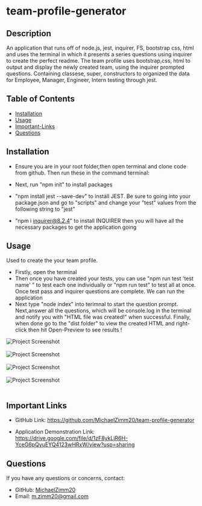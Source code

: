 # team-profile-generator


## Description
  An application that runs off of node.js, jest, inquirer, FS, bootstrap css, html and uses the terminal in which it presents a series questions using inquirer to create the perfect readme. The team profile uses bootstrap,css, html to output and display the newly created team, using the inquirer prompted questions. Containing classese, super, constructors to organized the data for Employee, Manager, Engineer, Intern testing through jest.


## Table of Contents 
  * [Installation](#installation)
  * [Usage](#usage)
  * [Important-Links](#Important-Links)
  * [Questions](#questions)

  ## Installation
  * Ensure you are in your root folder,then open terminal and clone code from github. Then run these in the command terminal:

  * Next, run "npm init" to install packages 
  * "npm install jest --save-dev" to install JEST. Be sure to going into your package.json and go to "scripts" and change your "test" values from the following string to "jest"
  * "npm i inquirer@8.2.4" to install INQUIRER
  then you will have all the necessary packages to get the application going

   ## Usage 
  Used to create the your team profile. 
  * Firstly, open the terminal 
  * Then once you have created your tests, you can use "npm run test 'test name' " to test each one individually or "npm run test" to test all at once. Once test pass and inquirer questions are complete. We can run the application
  * Next type "node index" into terimnal to start the question prompt. Next,answer all the questions, which will be console.log in the terminal and notify you with "HTML file was created!" when successful. Finally, when done go to the "dist folder" to view the created HTML and right-click then hit Open-Preview to see results !



![Project Screenshot](../team-profile-generator/assets/images/Picture2.png)
 <br/><br/>
![Project Screenshot](../team-profile-generator/assets/images/Picture3.png)
 <br/><br/>
 ![Project Screenshot](../team-profile-generator/assets/images/Picture4.png)
 <br/><br/>
 ![Project Screenshot](../team-profile-generator/assets/images/Picture1.png)
 <br/><br/>

 ## Important Links 
* GitHub Link: https://github.com/MichaelZimm20/team-profile-generator

* Application Demonstration Link: https://drive.google.com/file/d/1zF8ykLjR6H-YceG6pQyuEYQ4123wHRxW/view?usp=sharing


## Questions 
  If you have any questions or concerns, contact:
  * GitHub: [MichaelZimm20](https://github.com/MichaelZimm20)
  * Email: [m.zimm20@gmail.com](mailto:m.zimm20@gmail.com)